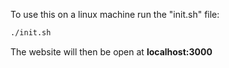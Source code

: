 To use this on a linux machine run the "init.sh" file:

```bash
./init.sh
```
The website will then be open at **localhost:3000**
